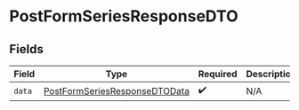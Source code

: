 # PostFormSeriesResponseDTO


## Fields

| Field                                                                                     | Type                                                                                      | Required                                                                                  | Description                                                                               |
| ----------------------------------------------------------------------------------------- | ----------------------------------------------------------------------------------------- | ----------------------------------------------------------------------------------------- | ----------------------------------------------------------------------------------------- |
| `data`                                                                                    | [PostFormSeriesResponseDTOData](../../models/components/PostFormSeriesResponseDTOData.md) | :heavy_check_mark:                                                                        | N/A                                                                                       |